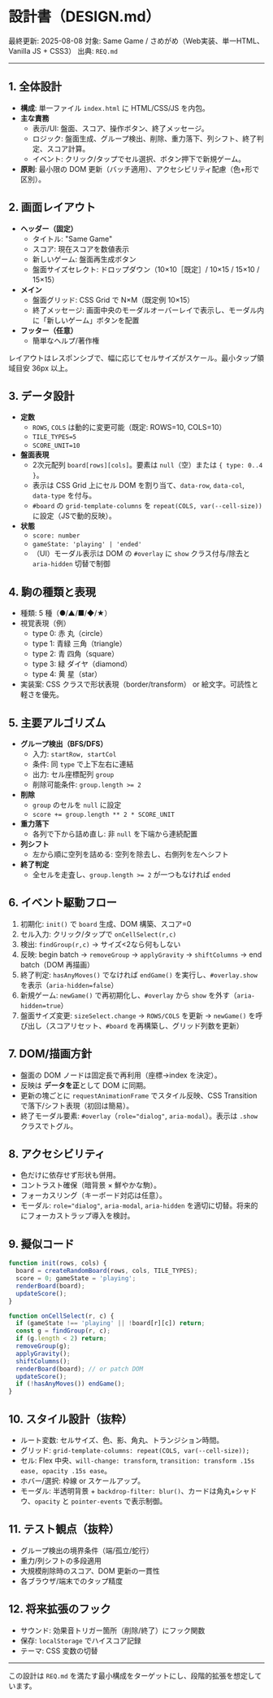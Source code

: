 # 設計書（DESIGN.md）

最終更新: 2025-08-08
対象: Same Game / さめがめ（Web実装、単一HTML、Vanilla JS + CSS3）
出典: `REQ.md`

---

## 1. 全体設計
- **構成**: 単一ファイル `index.html` に HTML/CSS/JS を内包。
- **主な責務**
  - 表示/UI: 盤面、スコア、操作ボタン、終了メッセージ。
  - ロジック: 盤面生成、グループ検出、削除、重力落下、列シフト、終了判定、スコア計算。
  - イベント: クリック/タップでセル選択、ボタン押下で新規ゲーム。
- **原則**: 最小限の DOM 更新（バッチ適用）、アクセシビリティ配慮（色+形で区別）。

## 2. 画面レイアウト
- **ヘッダー（固定）**
  - タイトル: "Same Game"
  - スコア: 現在スコアを数値表示
  - 新しいゲーム: 盤面再生成ボタン
  - 盤面サイズセレクト: ドロップダウン（10×10［既定］/ 10×15 / 15×10 / 15×15）
- **メイン**
  - 盤面グリッド: CSS Grid で N×M（既定例 10×15）
  - 終了メッセージ: 画面中央のモーダルオーバーレイで表示し、モーダル内に「新しいゲーム」ボタンを配置
- **フッター（任意）**
  - 簡単なヘルプ/著作権

レイアウトはレスポンシブで、幅に応じてセルサイズがスケール。最小タップ領域目安 36px 以上。

## 3. データ設計
- **定数**
  - `ROWS`, `COLS` は動的に変更可能（既定: ROWS=10, COLS=10）
  - `TILE_TYPES=5`
  - `SCORE_UNIT=10`
- **盤面表現**
  - 2次元配列 `board[rows][cols]`。要素は `null`（空）または `{ type: 0..4 }`。
  - 表示は CSS Grid 上にセル DOM を割り当て、`data-row`, `data-col`, `data-type` を付与。
  - `#board` の `grid-template-columns` を `repeat(COLS, var(--cell-size))` に設定（JSで動的反映）。
- **状態**
  - `score: number`
  - `gameState: 'playing' | 'ended'`
  - （UI）モーダル表示は DOM の `#overlay` に `show` クラス付与/除去と `aria-hidden` 切替で制御

## 4. 駒の種類と表現
- 種類: 5 種（●/▲/■/◆/★）
- 視覚表現（例）
  - type 0: 赤 丸（circle）
  - type 1: 青緑 三角（triangle）
  - type 2: 青 四角（square）
  - type 3: 緑 ダイヤ（diamond）
  - type 4: 黄 星（star）
- 実装案: CSS クラスで形状表現（border/transform） or 絵文字。可読性と軽さを優先。

## 5. 主要アルゴリズム
- **グループ検出（BFS/DFS）**
  - 入力: `startRow, startCol`
  - 条件: 同 `type` で上下左右に連結
  - 出力: セル座標配列 `group`
  - 削除可能条件: `group.length >= 2`
- **削除**
  - `group` のセルを `null` に設定
  - `score += group.length ** 2 * SCORE_UNIT`
- **重力落下**
  - 各列で下から詰め直し: 非 `null` を下端から連続配置
- **列シフト**
  - 左から順に空列を詰める: 空列を除去し、右側列を左へシフト
- **終了判定**
  - 全セルを走査し、`group.length >= 2` が一つもなければ `ended`

## 6. イベント駆動フロー
1. 初期化: `init()` で `board` 生成、DOM 構築、スコア=0
2. セル入力: クリック/タップで `onCellSelect(r,c)`
3. 検出: `findGroup(r,c)` → サイズ<2なら何もしない
4. 反映: begin batch → `removeGroup` → `applyGravity` → `shiftColumns` → end batch（DOM 再描画）
5. 終了判定: `hasAnyMoves()` でなければ `endGame()` を実行し、`#overlay.show` を表示（`aria-hidden=false`）
6. 新規ゲーム: `newGame()` で再初期化し、`#overlay` から `show` を外す（`aria-hidden=true`）
7. 盤面サイズ変更: `sizeSelect.change` → `ROWS/COLS` を更新 → `newGame()` を呼び出し（スコアリセット、`#board` を再構築し、グリッド列数を更新）

## 7. DOM/描画方針
- 盤面の DOM ノードは固定長で再利用（座標→index を決定）。
- 反映は **データを正**として DOM に同期。
- 更新の塊ごとに `requestAnimationFrame` でスタイル反映、CSS Transition で落下/シフト表現（初回は簡易）。
 - 終了モーダル要素: `#overlay`（`role="dialog"`, `aria-modal`）。表示は `.show` クラスでトグル。

## 8. アクセシビリティ
- 色だけに依存せず形状も併用。
- コントラスト確保（暗背景 × 鮮やかな駒）。
- フォーカスリング（キーボード対応は任意）。
 - モーダル: `role="dialog"`, `aria-modal`, `aria-hidden` を適切に切替。将来的にフォーカストラップ導入を検討。

## 9. 擬似コード
```js
function init(rows, cols) {
  board = createRandomBoard(rows, cols, TILE_TYPES);
  score = 0; gameState = 'playing';
  renderBoard(board);
  updateScore();
}

function onCellSelect(r, c) {
  if (gameState !== 'playing' || !board[r][c]) return;
  const g = findGroup(r, c);
  if (g.length < 2) return;
  removeGroup(g);
  applyGravity();
  shiftColumns();
  renderBoard(board); // or patch DOM
  updateScore();
  if (!hasAnyMoves()) endGame();
}
```

## 10. スタイル設計（抜粋）
- ルート変数: セルサイズ、色、影、角丸、トランジション時間。
- グリッド: `grid-template-columns: repeat(COLS, var(--cell-size));`
- セル: Flex 中央、`will-change: transform`, `transition: transform .15s ease, opacity .15s ease`。
- ホバー/選択: 枠線 or スケールアップ。
 - モーダル: 半透明背景 + `backdrop-filter: blur()`、カードは角丸+シャドウ、`opacity` と `pointer-events` で表示制御。

## 11. テスト観点（抜粋）
- グループ検出の境界条件（端/孤立/蛇行）
- 重力/列シフトの多段適用
- 大規模削除時のスコア、DOM 更新の一貫性
- 各ブラウザ/端末でのタップ精度

## 12. 将来拡張のフック
- サウンド: 効果音トリガー箇所（削除/終了）にフック関数
- 保存: `localStorage` でハイスコア記録
- テーマ: CSS 変数の切替

---
この設計は `REQ.md` を満たす最小構成をターゲットにし、段階的拡張を想定しています。
